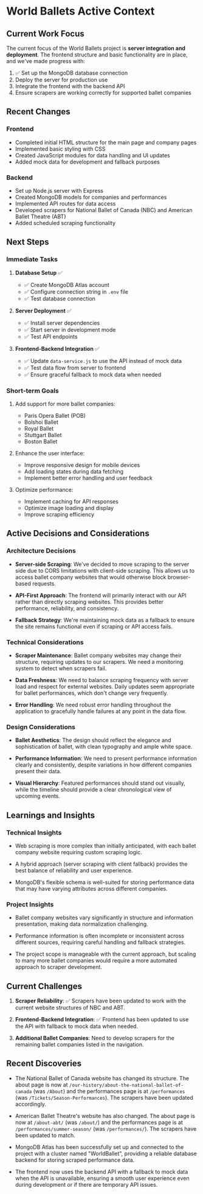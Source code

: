 # World Ballets Active Context

## Current Work Focus

The current focus of the World Ballets project is **server integration and deployment**. The frontend structure and basic functionality are in place, and we've made progress with:

1. ✅ Set up the MongoDB database connection
2. Deploy the server for production use
3. Integrate the frontend with the backend API
4. Ensure scrapers are working correctly for supported ballet companies

## Recent Changes

### Frontend
- Completed initial HTML structure for the main page and company pages
- Implemented basic styling with CSS
- Created JavaScript modules for data handling and UI updates
- Added mock data for development and fallback purposes

### Backend
- Set up Node.js server with Express
- Created MongoDB models for companies and performances
- Implemented API routes for data access
- Developed scrapers for National Ballet of Canada (NBC) and American Ballet Theatre (ABT)
- Added scheduled scraping functionality

## Next Steps

### Immediate Tasks
1. **Database Setup** ✅
   - ✅ Create MongoDB Atlas account
   - ✅ Configure connection string in `.env` file
   - ✅ Test database connection

2. **Server Deployment** ✅
   - ✅ Install server dependencies
   - ✅ Start server in development mode
   - ✅ Test API endpoints

3. **Frontend-Backend Integration** ✅
   - ✅ Update `data-service.js` to use the API instead of mock data
   - ✅ Test data flow from server to frontend
   - ✅ Ensure graceful fallback to mock data when needed

### Short-term Goals
1. Add support for more ballet companies:
   - Paris Opera Ballet (POB)
   - Bolshoi Ballet
   - Royal Ballet
   - Stuttgart Ballet
   - Boston Ballet

2. Enhance the user interface:
   - Improve responsive design for mobile devices
   - Add loading states during data fetching
   - Implement better error handling and user feedback

3. Optimize performance:
   - Implement caching for API responses
   - Optimize image loading and display
   - Improve scraping efficiency

## Active Decisions and Considerations

### Architecture Decisions
- **Server-side Scraping**: We've decided to move scraping to the server side due to CORS limitations with client-side scraping. This allows us to access ballet company websites that would otherwise block browser-based requests.

- **API-First Approach**: The frontend will primarily interact with our API rather than directly scraping websites. This provides better performance, reliability, and consistency.

- **Fallback Strategy**: We're maintaining mock data as a fallback to ensure the site remains functional even if scraping or API access fails.

### Technical Considerations
- **Scraper Maintenance**: Ballet company websites may change their structure, requiring updates to our scrapers. We need a monitoring system to detect when scrapers fail.

- **Data Freshness**: We need to balance scraping frequency with server load and respect for external websites. Daily updates seem appropriate for ballet performances, which don't change very frequently.

- **Error Handling**: We need robust error handling throughout the application to gracefully handle failures at any point in the data flow.

### Design Considerations
- **Ballet Aesthetics**: The design should reflect the elegance and sophistication of ballet, with clean typography and ample white space.

- **Performance Information**: We need to present performance information clearly and consistently, despite variations in how different companies present their data.

- **Visual Hierarchy**: Featured performances should stand out visually, while the timeline should provide a clear chronological view of upcoming events.

## Learnings and Insights

### Technical Insights
- Web scraping is more complex than initially anticipated, with each ballet company website requiring custom scraping logic.

- A hybrid approach (server scraping with client fallback) provides the best balance of reliability and user experience.

- MongoDB's flexible schema is well-suited for storing performance data that may have varying attributes across different companies.

### Project Insights
- Ballet company websites vary significantly in structure and information presentation, making data normalization challenging.

- Performance information is often incomplete or inconsistent across different sources, requiring careful handling and fallback strategies.

- The project scope is manageable with the current approach, but scaling to many more ballet companies would require a more automated approach to scraper development.

## Current Challenges

1. **Scraper Reliability**: ✅ Scrapers have been updated to work with the current website structures of NBC and ABT.

2. **Frontend-Backend Integration**: ✅ Frontend has been updated to use the API with fallback to mock data when needed.

3. **Additional Ballet Companies**: Need to develop scrapers for the remaining ballet companies listed in the navigation.

## Recent Discoveries

- The National Ballet of Canada website has changed its structure. The about page is now at `/our-history/about-the-national-ballet-of-canada` (was `/About`) and the performances page is at `/performances` (was `/Tickets/Season-Performances`). The scrapers have been updated accordingly.

- American Ballet Theatre's website has also changed. The about page is now at `/about-abt/` (was `/about/`) and the performances page is at `/performances/summer-season/` (was `/performances/`). The scrapers have been updated to match.

- MongoDB Atlas has been successfully set up and connected to the project with a cluster named "WorldBallet", providing a reliable database backend for storing scraped performance data.

- The frontend now uses the backend API with a fallback to mock data when the API is unavailable, ensuring a smooth user experience even during development or if there are temporary API issues.
